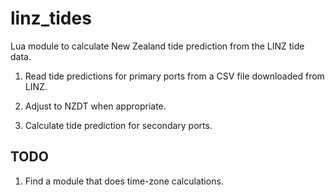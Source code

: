 linz_tides
==========

Lua module to calculate New Zealand tide prediction from the LINZ tide data.

1. Read tide predictions for primary ports from a CSV file downloaded from LINZ.

2. Adjust to NZDT when appropriate.

3. Calculate tide prediction for secondary ports.


TODO
----

1. Find a module that does time-zone calculations.
